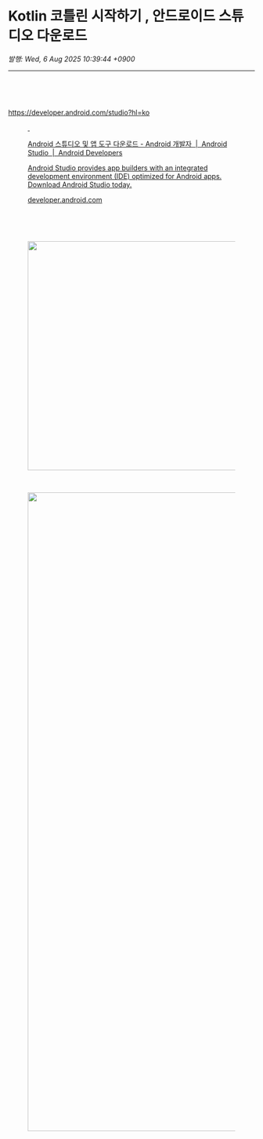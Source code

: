 # Kotlin 코틀린 시작하기 , 안드로이드 스튜디오 다운로드

*발행: Wed, 6 Aug 2025 10:39:44 +0900*

---

<p>&nbsp;</p>
<p>&nbsp;</p>
<p><a href="https://developer.android.com/studio?hl=ko" rel="noopener&nbsp;noreferrer" target="_blank">https://developer.android.com/studio?hl=ko</a></p>
<figure contenteditable="false" id="og_1754444340609"><a href="https://developer.android.com/studio?hl=ko" rel="noopener" target="_blank">
<div class="og-image">&nbsp;</div>
<div class="og-text">
<p class="og-title">Android 스튜디오 및 앱 도구 다운로드 - Android 개발자 &nbsp;|&nbsp; Android Studio &nbsp;|&nbsp; Android Developers</p>
<p class="og-desc">Android Studio provides app builders with an integrated development environment (IDE) optimized for Android apps. Download Android Studio today.</p>
<p class="og-host">developer.android.com</p>
</div>
</a></figure>
<p>&nbsp;</p>
<p>&nbsp;</p>
<p><figure class="imageblock alignCenter"><span><img height="467" src="https://blog.kakaocdn.net/dn/chZz03/btsPGEHpkY2/BHG0bKpSLeN4KU021PyExk/img.png" width="626" /></span></figure>
</p>
<p>&nbsp;</p>
<p><figure class="imageblock alignCenter"><span><img height="1302" src="https://blog.kakaocdn.net/dn/bQQvuv/btsPGHD6u8X/HcB91QJXNAVDlqNEQ5c0WK/img.png" width="1802" /></span></figure>
<img id="image-hover-icon" src="chrome-extension://pbhpcbdjngblklnibanbkgkogjmbjeoe/src/public/images/128px.png" style="width: 25px; height: 25px; cursor: pointer; display: none;" /></p>